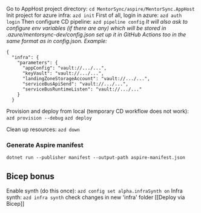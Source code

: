 Go to AppHost project directory:
`cd MentorSync/aspire/MentorSync.AppHost`
Init project for azure infra:
`azd init`
First of all, login in azure:
`azd auth login`
Then configure CD pipeline:
`azd pipeline config`
*It will also ask to configure env variables (if there are any) which will be stored in .azure/mentorsync-dev/config.json*
*set up it in GitHub Actions too in the same format as in config.json. Example:*
````
{
  "infra": {
    "parameters": {
      "appConfig": "vault://.../...",
      "keyVault": "vault://.../...",
      "landingZoneStorageAccount": "vault://.../...",
      "serviceBusApiSend": "vault://.../...",
      "serviceBusRuntimeListen": "vault://.../..."
    }
  }
````

Provision and deploy from local (temporary CD workflow does not work):
`azd provision --debug`
`azd deploy`

Clean up resources:
`azd down`

### Generate Aspire manifest
`dotnet run --publisher manifest --output-path aspire-manifest.json`

## Bicep bonus
Enable synth (do this once):
`azd config set alpha.infraSynth on`
Infra synth:
`azd infra synth`
check changes in new 'infra' folder
[[Deploy via Bicep]]